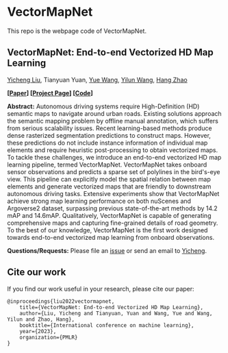 # VectorMapNet

This repo is the webpage code of VectorMapNet.

## **VectorMapNet: End-to-end Vectorized HD Map Learning**


[Yicheng Liu](https://scholar.google.com/citations?user=vRmsgQUAAAAJ&hl=zh-CN), Tianyuan Yuan, [Yue Wang](https://people.csail.mit.edu/yuewang/), [Yilun Wang](https://scholar.google.com.hk/citations?user=nUyTDosAAAAJ&hl=en/), [Hang Zhao](http://people.csail.mit.edu/hangzhao/)

**[[Paper](https://arxiv.org/pdf/2206.08920.pdf)] [[Project Page](https://tsinghua-mars-lab.github.io/vectormapnet/)] [[Code](https://github.com/Mrmoore98/VectorMapNet_code)]**

**Abstract:**
Autonomous driving systems require High-Definition (HD) semantic maps to navigate around urban roads. Existing solutions approach the semantic mapping problem by offline manual annotation, which suffers from serious scalability issues.  Recent learning-based methods produce dense rasterized segmentation predictions to construct maps. However, these predictions do not include instance information of individual map elements and require heuristic post-processing to obtain vectorized maps. To tackle these challenges, we introduce an end-to-end vectorized HD map learning pipeline, termed VectorMapNet. VectorMapNet takes onboard sensor observations and predicts a sparse set of polylines in the bird's-eye view. This pipeline can explicitly model the spatial relation between map elements and generate vectorized maps that are friendly to downstream autonomous driving tasks. Extensive experiments show that VectorMapNet achieve strong map learning performance on both nuScenes and Argoverse2 dataset, surpassing previous state-of-the-art methods by 14.2 mAP and 14.6mAP. Qualitatively, VectorMapNet is capable of generating comprehensive maps and capturing fine-grained details of road geometry. To the best of our knowledge, VectorMapNet is the first work designed towards end-to-end vectorized map learning from onboard observations.

**Questions/Requests:** 
Please file an [issue](https://github.com/Tsinghua-MARS-Lab/vecmapnet/issues) or send an email to [Yicheng](moooooore66@gmail.com).

## Cite our work

If you find our work useful in your research, please cite our paper:

    @inproceedings{liu2022vectormapnet,
        title={VectorMapNet: End-to-end Vectorized HD Map Learning},
        author={Liu, Yicheng and Tianyuan, Yuan and Wang, Yue and Wang, Yilun and Zhao, Hang},
        booktitle={International conference on machine learning},
        year={2023},
        organization={PMLR}
    }